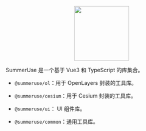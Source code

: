 <p align="center">
  <img width="144px" src="https://642661520.github.io/SummerUse/summeruse_logo_256.png" />
</p>

SummerUse 是一个基于 Vue3 和 TypeScript 的库集合。

- `@summeruse/ol`：用于 OpenLayers 封装的工具库。

- `@summeruse/cesium`：用于 Cesium 封装的工具库。

- `@summeruse/ui`： UI 组件库。

- `@summeruse/common`：通用工具库。
